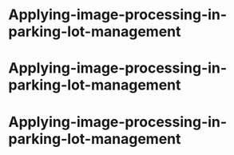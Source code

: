 # Applying-image-processing-in-parking-lot-management
# Applying-image-processing-in-parking-lot-management
# Applying-image-processing-in-parking-lot-management
